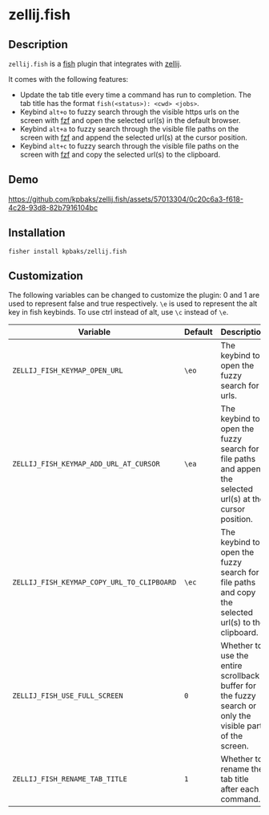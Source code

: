 # zellij.fish

## Description

`zellij.fish` is a [fish](https://fishshell.com) plugin that integrates with [zellij](https://zellij.dev/).

It comes with the following features:

- Update the tab title every time a command has run to completion. The tab title has the format `fish(<status>): <cwd> <jobs>`.
- Keybind `alt+o` to fuzzy search through the visible https urls on the screen with [fzf](https://github.com/junegunn/fzf) and open the selected url(s) in the default browser.
- Keybind `alt+a` to fuzzy search through the visible file paths on the screen with [fzf](https://github.com/junegunn/fzf) and append the selected url(s) at the cursor position.
- Keybind `alt+c` to fuzzy search through the visible file paths on the screen with [fzf](https://github.com/junegunn/fzf) and copy the selected url(s) to the clipboard.

## Demo

https://github.com/kpbaks/zellij.fish/assets/57013304/0c20c6a3-f618-4c28-93d8-82b7916104bc

## Installation

```fish
fisher install kpbaks/zellij.fish
```

## Customization

The following variables can be changed to customize the plugin: 0 and 1 are used to represent false and true respectively. `\e` is used to represent the alt key in fish keybinds. To use ctrl instead of alt, use `\c` instead of `\e`.

| Variable                  | Default   | Description                                                                                                                                 | Constraints                                                                        |
| ------------------------- | --------- | ------------------------------------------------------------------------------------------------------------------------------------------- | ---------------------------------------------------------------------------------- |
| `ZELLIJ_FISH_KEYMAP_OPEN_URL` | `\eo`   | The keybind to open the fuzzy search for urls.                                                                                              | Must be a valid keybind understood by `bind`                                                            |
| `ZELLIJ_FISH_KEYMAP_ADD_URL_AT_CURSOR` | `\ea`   | The keybind to open the fuzzy search for file paths and append the selected url(s) at the cursor position.                                                                                              | Must be a valid keybind understood by `bind`                                                            |
| `ZELLIJ_FISH_KEYMAP_COPY_URL_TO_CLIPBOARD` | `\ec`   | The keybind to open the fuzzy search for file paths and copy the selected url(s) to the clipboard.                                                                                              | Must be a valid keybind understood by `bind`                                                            |
| `ZELLIJ_FISH_USE_FULL_SCREEN` | `0` | Whether to use the entire scrollback buffer for the fuzzy search or only the visible part of the screen.                                                                                              | Either `0` or `1` |
| `ZELLIJ_FISH_RENAME_TAB_TITLE` | `1` | Whether to rename the tab title after each command.                                                                                              | Either `0` or `1` |
